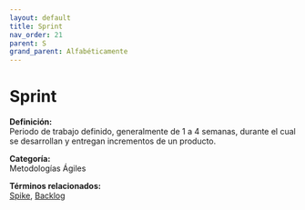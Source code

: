 ```yaml
---
layout: default
title: Sprint
nav_order: 21
parent: S
grand_parent: Alfabéticamente
---
```


# Sprint

**Definición:**  
Periodo de trabajo definido, generalmente de 1 a 4 semanas, durante el cual se desarrollan y entregan incrementos de un producto.

**Categoría:**  
Metodologías Ágiles  

  


**Términos relacionados:**  
[Spike](https://maleniski.github.io/diccionario-angl-tec-mx/docs/alfabeticamente/S/spike.html), [Backlog](https://maleniski.github.io/diccionario-angl-tec-mx/docs/alfabeticamente/B/backlog.html)
